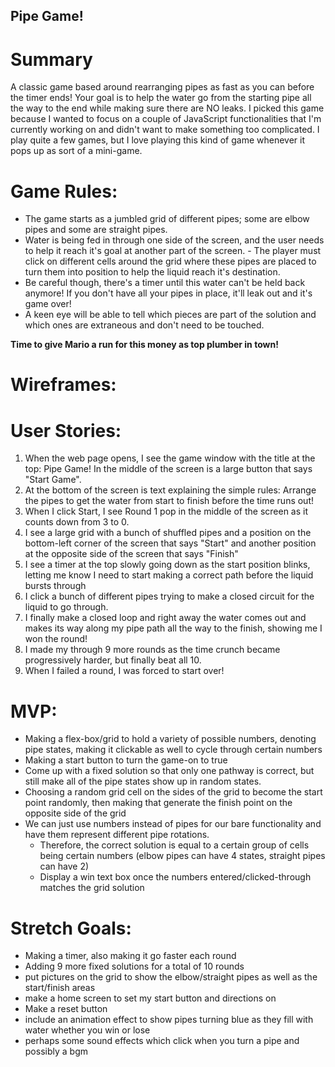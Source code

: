 ## Pipe Game!

# Summary
A classic game based around rearranging pipes as fast as you can before the timer ends! Your goal
is to help the water go from the starting pipe all the way to the end while making sure there are NO leaks. I picked
this game because I wanted to focus on a couple of JavaScript functionalities that I'm currently working on and didn't
want to make something too complicated. I play quite a few games, but I love playing this kind of game whenever it pops
up as sort of a mini-game.

# Game Rules:
- The game starts as a jumbled grid of different pipes; some are elbow pipes and some are straight pipes. 
- Water is being fed in through one side of the screen, and the user needs to help it reach it's goal at another part of the screen. - The player must click on different cells around the grid where these pipes are placed to turn them into position to help the liquid   reach it's destination. 
- Be careful though, there's a timer until this water can't be held back anymore! If you don't have all your pipes in place, it'll leak out and it's game over! 
- A keen eye will be able to tell which pieces are part of the solution and which ones are extraneous and don't need to be touched.   

**Time to give Mario a run for this money as top plumber in town!**

# Wireframes:



# User Stories: 

1. When the web page opens, I see the game window with the title at the top: Pipe Game! In the middle of the screen is a large button that says "Start Game". 
2. At the bottom of the screen is text explaining the simple rules: Arrange the pipes to get the water from start to finish before the time runs out!
3. When I click Start, I see Round 1 pop in the middle of the screen as it counts down from 3 to 0.
4. I see a large grid with a bunch of shuffled pipes and a position on the bottom-left corner of the screen that says "Start" and another position at the opposite side of the screen that says "Finish"
5. I see a timer at the top slowly going down as the start position blinks, letting me know I need to start making a correct path before the liquid bursts through
6. I click a bunch of different pipes trying to make a closed circuit for the liquid to go through.
7. I finally make a closed loop and right away the water comes out and makes its way along my pipe path all the way to the finish, showing me I won the round!
8. I made my through 9 more rounds as the time crunch became progressively harder, but finally beat all 10.
9. When I failed a round, I was forced to start over! 

# MVP:

- Making a flex-box/grid to hold a variety of possible numbers, denoting pipe states, making it clickable as well to cycle through certain numbers
- Making a start button to turn the game-on to true
- Come up with a fixed solution so that only one pathway is correct, but still make all of the pipe states show up in random states.
- Choosing a random grid cell on the sides of the grid to become the start point randomly, then making that generate the finish point on the opposite side of the grid
- We can just use numbers instead of pipes for our bare functionality and have them represent different pipe rotations.
  - Therefore, the correct solution is equal to a certain group of cells being certain numbers (elbow pipes can have 4 states,     straight pipes can have 2)
  - Display a win text box once the numbers entered/clicked-through matches the grid solution

# Stretch Goals:

- Making a timer, also making it go faster each round
- Adding 9 more fixed solutions for a total of 10 rounds
- put pictures on the grid to show the elbow/straight pipes as well as the start/finish areas
- make a home screen to set my start button and directions on
- Make a reset button
- include an animation effect to show pipes turning blue as they fill with water whether you win or lose
- perhaps some sound effects which click when you turn a pipe and possibly a bgm

